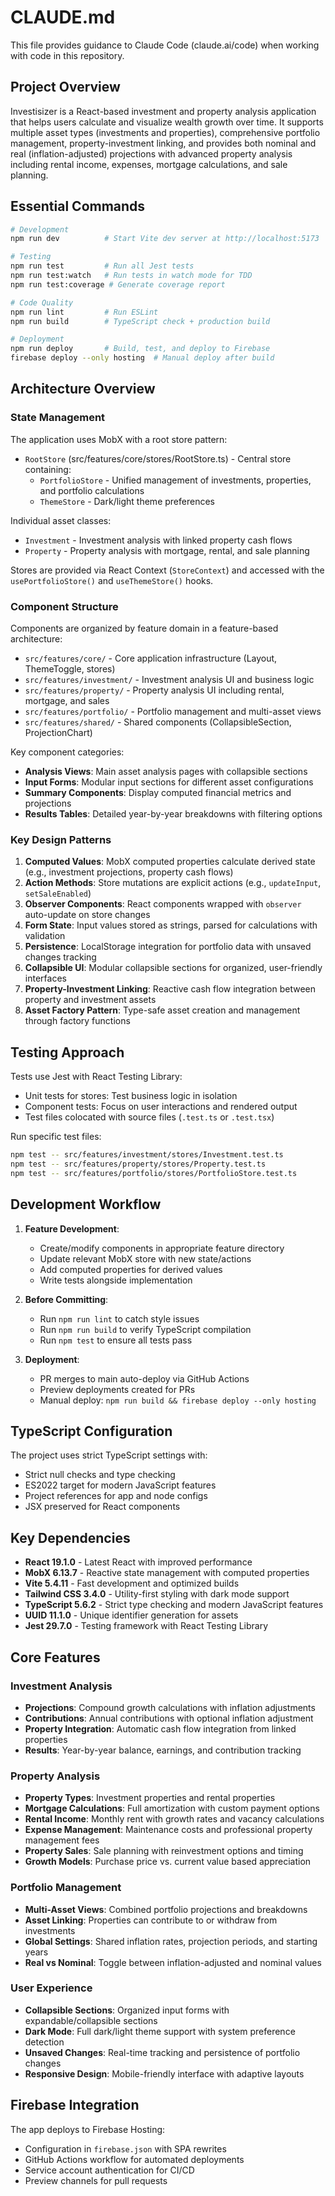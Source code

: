 # CLAUDE.md

This file provides guidance to Claude Code (claude.ai/code) when working with code in this repository.

## Project Overview

Investisizer is a React-based investment and property analysis application that helps users calculate and visualize wealth growth over time. It supports multiple asset types (investments and properties), comprehensive portfolio management, property-investment linking, and provides both nominal and real (inflation-adjusted) projections with advanced property analysis including rental income, expenses, mortgage calculations, and sale planning.

## Essential Commands

```bash
# Development
npm run dev          # Start Vite dev server at http://localhost:5173

# Testing
npm run test         # Run all Jest tests
npm run test:watch   # Run tests in watch mode for TDD
npm run test:coverage # Generate coverage report

# Code Quality
npm run lint         # Run ESLint
npm run build        # TypeScript check + production build

# Deployment
npm run deploy       # Build, test, and deploy to Firebase
firebase deploy --only hosting  # Manual deploy after build
```

## Architecture Overview

### State Management
The application uses MobX with a root store pattern:
- `RootStore` (src/features/core/stores/RootStore.ts) - Central store containing:
  - `PortfolioStore` - Unified management of investments, properties, and portfolio calculations
  - `ThemeStore` - Dark/light theme preferences

Individual asset classes:
- `Investment` - Investment analysis with linked property cash flows
- `Property` - Property analysis with mortgage, rental, and sale planning

Stores are provided via React Context (`StoreContext`) and accessed with the `usePortfolioStore()` and `useThemeStore()` hooks.

### Component Structure
Components are organized by feature domain in a feature-based architecture:
- `src/features/core/` - Core application infrastructure (Layout, ThemeToggle, stores)
- `src/features/investment/` - Investment analysis UI and business logic
- `src/features/property/` - Property analysis UI including rental, mortgage, and sales
- `src/features/portfolio/` - Portfolio management and multi-asset views
- `src/features/shared/` - Shared components (CollapsibleSection, ProjectionChart)

Key component categories:
- **Analysis Views**: Main asset analysis pages with collapsible sections
- **Input Forms**: Modular input sections for different asset configurations
- **Summary Components**: Display computed financial metrics and projections
- **Results Tables**: Detailed year-by-year breakdowns with filtering options

### Key Design Patterns
1. **Computed Values**: MobX computed properties calculate derived state (e.g., investment projections, property cash flows)
2. **Action Methods**: Store mutations are explicit actions (e.g., `updateInput`, `setSaleEnabled`)
3. **Observer Components**: React components wrapped with `observer` auto-update on store changes
4. **Form State**: Input values stored as strings, parsed for calculations with validation
5. **Persistence**: LocalStorage integration for portfolio data with unsaved changes tracking
6. **Collapsible UI**: Modular collapsible sections for organized, user-friendly interfaces
7. **Property-Investment Linking**: Reactive cash flow integration between property and investment assets
8. **Asset Factory Pattern**: Type-safe asset creation and management through factory functions

## Testing Approach

Tests use Jest with React Testing Library:
- Unit tests for stores: Test business logic in isolation
- Component tests: Focus on user interactions and rendered output
- Test files colocated with source files (`.test.ts` or `.test.tsx`)

Run specific test files:
```bash
npm test -- src/features/investment/stores/Investment.test.ts
npm test -- src/features/property/stores/Property.test.ts
npm test -- src/features/portfolio/stores/PortfolioStore.test.ts
```

## Development Workflow

1. **Feature Development**:
   - Create/modify components in appropriate feature directory
   - Update relevant MobX store with new state/actions
   - Add computed properties for derived values
   - Write tests alongside implementation

2. **Before Committing**:
   - Run `npm run lint` to catch style issues
   - Run `npm run build` to verify TypeScript compilation
   - Run `npm test` to ensure all tests pass

3. **Deployment**:
   - PR merges to main auto-deploy via GitHub Actions
   - Preview deployments created for PRs
   - Manual deploy: `npm run build && firebase deploy --only hosting`

## TypeScript Configuration

The project uses strict TypeScript settings with:
- Strict null checks and type checking
- ES2022 target for modern JavaScript features
- Project references for app and node configs
- JSX preserved for React components

## Key Dependencies

- **React 19.1.0** - Latest React with improved performance
- **MobX 6.13.7** - Reactive state management with computed properties
- **Vite 5.4.11** - Fast development and optimized builds
- **Tailwind CSS 3.4.0** - Utility-first styling with dark mode support
- **TypeScript 5.6.2** - Strict type checking and modern JavaScript features
- **UUID 11.1.0** - Unique identifier generation for assets
- **Jest 29.7.0** - Testing framework with React Testing Library

## Core Features

### Investment Analysis
- **Projections**: Compound growth calculations with inflation adjustments
- **Contributions**: Annual contributions with optional inflation adjustment
- **Property Integration**: Automatic cash flow integration from linked properties
- **Results**: Year-by-year balance, earnings, and contribution tracking

### Property Analysis
- **Property Types**: Investment properties and rental properties
- **Mortgage Calculations**: Full amortization with custom payment options
- **Rental Income**: Monthly rent with growth rates and vacancy calculations
- **Expense Management**: Maintenance costs and professional property management fees
- **Property Sales**: Sale planning with reinvestment options and timing
- **Growth Models**: Purchase price vs. current value based appreciation

### Portfolio Management
- **Multi-Asset Views**: Combined portfolio projections and breakdowns
- **Asset Linking**: Properties can contribute to or withdraw from investments
- **Global Settings**: Shared inflation rates, projection periods, and starting years
- **Real vs Nominal**: Toggle between inflation-adjusted and nominal values

### User Experience
- **Collapsible Sections**: Organized input forms with expandable/collapsible sections
- **Dark Mode**: Full dark/light theme support with system preference detection
- **Unsaved Changes**: Real-time tracking and persistence of portfolio changes
- **Responsive Design**: Mobile-friendly interface with adaptive layouts

## Firebase Integration

The app deploys to Firebase Hosting:
- Configuration in `firebase.json` with SPA rewrites
- GitHub Actions workflow for automated deployments
- Service account authentication for CI/CD
- Preview channels for pull requests